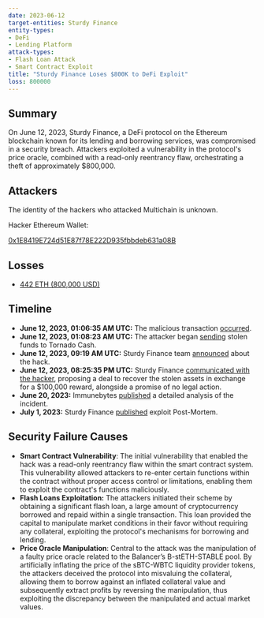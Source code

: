 ```yaml
---
date: 2023-06-12
target-entities: Sturdy Finance
entity-types:
- DeFi
- Lending Platform
attack-types:
- Flash Loan Attack
- Smart Contract Exploit
title: "Sturdy Finance Loses $800K to DeFi Exploit"
loss: 800000
---
```


## Summary

On June 12, 2023, Sturdy Finance, a DeFi protocol on the Ethereum blockchain known for its lending and borrowing services, was compromised in a security breach. Attackers exploited a vulnerability in the protocol's price oracle, combined with a read-only reentrancy flaw, orchestrating a theft of approximately $800,000.

## Attackers

The identity of the hackers who attacked Multichain is unknown.

Hacker Ethereum Wallet:

[0x1E8419E724d51E87f78E222D935fbbdeb631a08B](https://etherscan.io/address/0x1E8419E724d51E87f78E222D935fbbdeb631a08B)

## Losses

- [442 ETH (800,000 USD)](https://phalcon.blocksec.com/explorer/tx/eth/0xeb87ebc0a18aca7d2a9ffcabf61aa69c9e8d3c6efade9e2303f8857717fb9eb7)

## Timeline

- **June 12, 2023, 01:06:35 AM UTC:** The malicious transaction [occurred](https://etherscan.io/tx/0xeb87ebc0a18aca7d2a9ffcabf61aa69c9e8d3c6efade9e2303f8857717fb9eb7).
- **June 12, 2023, 01:08:23 AM UTC:** The attacker began [sending](https://etherscan.io/tx/0x1702e647da897a35b59304bde5e62b4e6ad8d5148905b4627398bd30c42ee1a7) stolen funds to Tornado Cash.
- **June 12, 2023, 09:19 AM UTC:** Sturdy Finance team [announced](https://twitter.com/SturdyFinance/status/1668080627030315009) about the hack.
- **June 12, 2023, 08:25:35 PM UTC:** Sturdy Finance [communicated with the hacker](https://etherscan.io/tx/0xda7fda2146ec0cc6f22920451978b41f9a9ae7f01ce6e4878b454eb2efdc9fec), proposing a deal to recover the stolen assets in exchange for a $100,000 reward, alongside a promise of no legal action.
- **June 20, 2023:** Immunebytes [published](https://www.immunebytes.com/blog/sturdy-finance-hack-june-12-2023-detailed-analysis/#Hack_Aftermath) a detailed analysis of the incident.
- **July 1, 2023:** Sturdy Finance [published](https://sturdyfinance.medium.com/exploit-post-mortem-49261493307a) exploit Post-Mortem.

## Security Failure Causes

- **Smart Contract Vulnerability**: The initial vulnerability that enabled the hack was a read-only reentrancy flaw within the smart contract system. This vulnerability allowed attackers to re-enter certain functions within the contract without proper access control or limitations, enabling them to exploit the contract's functions maliciously.
- **Flash Loans Exploitation:** The attackers initiated their scheme by obtaining a significant flash loan, a large amount of cryptocurrency borrowed and repaid within a single transaction. This loan provided the capital to manipulate market conditions in their favor without requiring any collateral, exploiting the protocol's mechanisms for borrowing and lending.
- **Price Oracle Manipulation**: Central to the attack was the manipulation of a faulty price oracle related to the Balancer’s B-stETH-STABLE pool. By artificially inflating the price of the sBTC-WBTC liquidity provider tokens, the attackers deceived the protocol into misvaluing the collateral, allowing them to borrow against an inflated collateral value and subsequently extract profits by reversing the manipulation, thus exploiting the discrepancy between the manipulated and actual market values.
